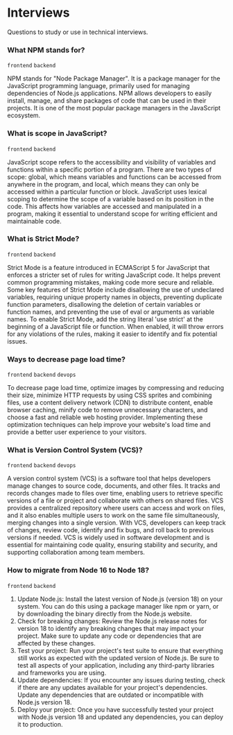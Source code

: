 # Interviews
Questions to study or use in technical interviews.

### What NPM stands for? 
`frontend` `backend`

NPM stands for "Node Package Manager". It is a package manager for the JavaScript programming language, primarily used for managing dependencies of Node.js applications. NPM allows developers to easily install, manage, and share packages of code that can be used in their projects. It is one of the most popular package managers in the JavaScript ecosystem.

### What is scope in JavaScript? 
`frontend` `backend`

JavaScript scope refers to the accessibility and visibility of variables and functions within a specific portion of a program. There are two types of scope: global, which means variables and functions can be accessed from anywhere in the program, and local, which means they can only be accessed within a particular function or block. JavaScript uses lexical scoping to determine the scope of a variable based on its position in the code. This affects how variables are accessed and manipulated in a program, making it essential to understand scope for writing efficient and maintainable code.

### What is Strict Mode?
`frontend` `backend`

Strict Mode is a feature introduced in ECMAScript 5 for JavaScript that enforces a stricter set of rules for writing JavaScript code. It helps prevent common programming mistakes, making code more secure and reliable. Some key features of Strict Mode include disallowing the use of undeclared variables, requiring unique property names in objects, preventing duplicate function parameters, disallowing the deletion of certain variables or function names, and preventing the use of eval or arguments as variable names. To enable Strict Mode, add the string literal 'use strict' at the beginning of a JavaScript file or function. When enabled, it will throw errors for any violations of the rules, making it easier to identify and fix potential issues.

### Ways to decrease page load time?
`frontend` `backend` `devops`

To decrease page load time, optimize images by compressing and reducing their size, minimize HTTP requests by using CSS sprites and combining files, use a content delivery network (CDN) to distribute content, enable browser caching, minify code to remove unnecessary characters, and choose a fast and reliable web hosting provider. Implementing these optimization techniques can help improve your website's load time and provide a better user experience to your visitors.

### What is Version Control System (VCS)?
`frontend` `backend` `devops`

A version control system (VCS) is a software tool that helps developers manage changes to source code, documents, and other files. It tracks and records changes made to files over time, enabling users to retrieve specific versions of a file or project and collaborate with others on shared files. VCS provides a centralized repository where users can access and work on files, and it also enables multiple users to work on the same file simultaneously, merging changes into a single version. With VCS, developers can keep track of changes, review code, identify and fix bugs, and roll back to previous versions if needed. VCS is widely used in software development and is essential for maintaining code quality, ensuring stability and security, and supporting collaboration among team members.

### How to migrate from Node 16 to Node 18?
`frontend` `backend`

1. Update Node.js: Install the latest version of Node.js (version 18) on your system. You can do this using a package manager like npm or yarn, or by downloading the binary directly from the Node.js website.
2. Check for breaking changes: Review the Node.js release notes for version 18 to identify any breaking changes that may impact your project. Make sure to update any code or dependencies that are affected by these changes.
3. Test your project: Run your project's test suite to ensure that everything still works as expected with the updated version of Node.js. Be sure to test all aspects of your application, including any third-party libraries and frameworks you are using.
4. Update dependencies: If you encounter any issues during testing, check if there are any updates available for your project's dependencies. Update any dependencies that are outdated or incompatible with Node.js version 18.
5. Deploy your project: Once you have successfully tested your project with Node.js version 18 and updated any dependencies, you can deploy it to production.
